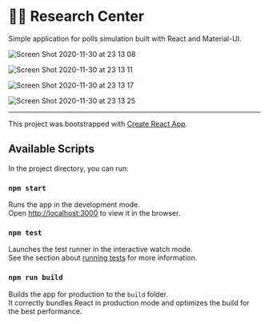 # 👨‍🔬 Research Center

Simple application for polls simulation built with React and Material-UI.

![Screen Shot 2020-11-30 at 23 13 08](https://user-images.githubusercontent.com/3536796/100659426-e8bc8000-3350-11eb-8ffa-fbd02e304a9f.png)

![Screen Shot 2020-11-30 at 23 13 11](https://user-images.githubusercontent.com/3536796/100659435-eb1eda00-3350-11eb-8f33-4a882d03fabd.png)

![Screen Shot 2020-11-30 at 23 13 17](https://user-images.githubusercontent.com/3536796/100659440-ed813400-3350-11eb-9427-522f6c36f050.png)

![Screen Shot 2020-11-30 at 23 13 25](https://user-images.githubusercontent.com/3536796/100659448-f07c2480-3350-11eb-8d0e-1461886357ca.png)

--- 

This project was bootstrapped with [Create React App](https://github.com/facebook/create-react-app).

## Available Scripts

In the project directory, you can run:

### `npm start`

Runs the app in the development mode.<br>
Open [http://localhost:3000](http://localhost:3000) to view it in the browser.

### `npm test`

Launches the test runner in the interactive watch mode.<br>
See the section about [running tests](https://facebook.github.io/create-react-app/docs/running-tests) for more information.

### `npm run build`

Builds the app for production to the `build` folder.<br>
It correctly bundles React in production mode and optimizes the build for the best performance.
